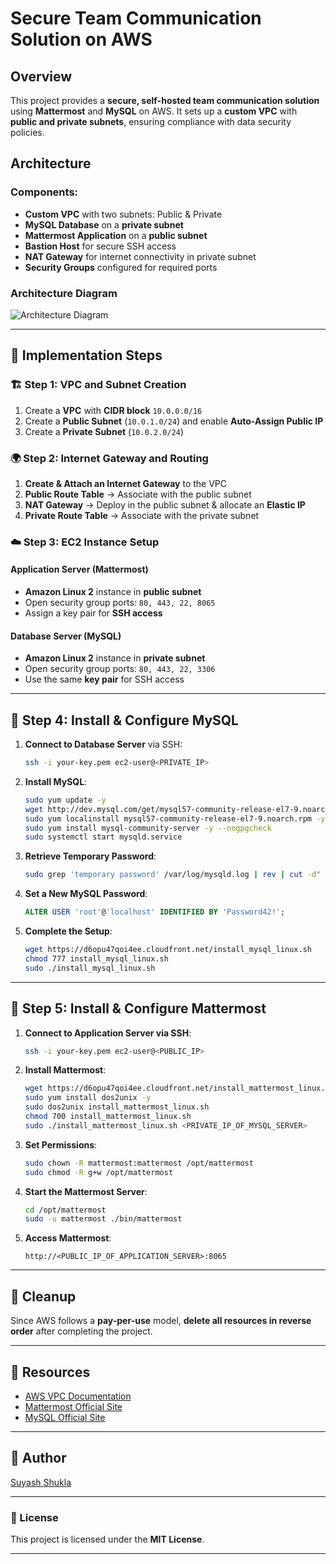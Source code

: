 # Secure Team Communication Solution on AWS

## Overview
This project provides a **secure, self-hosted team communication solution** using **Mattermost** and **MySQL** on AWS. It sets up a **custom VPC** with **public and private subnets**, ensuring compliance with data security policies.

## Architecture

### Components:
- **Custom VPC** with two subnets: Public & Private
- **MySQL Database** on a **private subnet**
- **Mattermost Application** on a **public subnet**
- **Bastion Host** for secure SSH access
- **NAT Gateway** for internet connectivity in private subnet
- **Security Groups** configured for required ports

### Architecture Diagram
![Architecture Diagram]([https://i.imgur.com/L5FqZnc.png](https://i.imgur.com/7WuvOmD.png))


---

## 🚀 Implementation Steps

### 🏗️ Step 1: VPC and Subnet Creation
1. Create a **VPC** with **CIDR block** `10.0.0.0/16`
2. Create a **Public Subnet** (`10.0.1.0/24`) and enable **Auto-Assign Public IP**
3. Create a **Private Subnet** (`10.0.2.0/24`)

### 🌍 Step 2: Internet Gateway and Routing
1. **Create & Attach an Internet Gateway** to the VPC
2. **Public Route Table** → Associate with the public subnet
3. **NAT Gateway** → Deploy in the public subnet & allocate an **Elastic IP**
4. **Private Route Table** → Associate with the private subnet

### ☁️ Step 3: EC2 Instance Setup
#### Application Server (Mattermost)
- **Amazon Linux 2** instance in **public subnet**
- Open security group ports: `80, 443, 22, 8065`
- Assign a key pair for **SSH access**

#### Database Server (MySQL)
- **Amazon Linux 2** instance in **private subnet**
- Open security group ports: `80, 443, 22, 3306`
- Use the same **key pair** for SSH access

---

## 🔧 Step 4: Install & Configure MySQL
1. **Connect to Database Server** via SSH:
   ```bash
   ssh -i your-key.pem ec2-user@<PRIVATE_IP>
   ```
2. **Install MySQL**:
   ```bash
   sudo yum update -y
   wget http://dev.mysql.com/get/mysql57-community-release-el7-9.noarch.rpm
   sudo yum localinstall mysql57-community-release-el7-9.noarch.rpm -y
   sudo yum install mysql-community-server -y --nogpgcheck
   sudo systemctl start mysqld.service
   ```
3. **Retrieve Temporary Password**:
   ```bash
   sudo grep 'temporary password' /var/log/mysqld.log | rev | cut -d" " -f1 | rev | tr -d "."
   ```
4. **Set a New MySQL Password**:
   ```sql
   ALTER USER 'root'@'localhost' IDENTIFIED BY 'Password42!';
   ```
5. **Complete the Setup**:
   ```bash
   wget https://d6opu47qoi4ee.cloudfront.net/install_mysql_linux.sh
   chmod 777 install_mysql_linux.sh
   sudo ./install_mysql_linux.sh
   ```

---

## 💬 Step 5: Install & Configure Mattermost
1. **Connect to Application Server via SSH**:
   ```bash
   ssh -i your-key.pem ec2-user@<PUBLIC_IP>
   ```
2. **Install Mattermost**:
   ```bash
   wget https://d6opu47qoi4ee.cloudfront.net/install_mattermost_linux.sh
   sudo yum install dos2unix -y
   sudo dos2unix install_mattermost_linux.sh
   chmod 700 install_mattermost_linux.sh
   sudo ./install_mattermost_linux.sh <PRIVATE_IP_OF_MYSQL_SERVER>
   ```
3. **Set Permissions**:
   ```bash
   sudo chown -R mattermost:mattermost /opt/mattermost
   sudo chmod -R g+w /opt/mattermost
   ```
4. **Start the Mattermost Server**:
   ```bash
   cd /opt/mattermost
   sudo -u mattermost ./bin/mattermost
   ```
5. **Access Mattermost**:
   ```
   http://<PUBLIC_IP_OF_APPLICATION_SERVER>:8065
   ```

---

## 🧹 Cleanup
Since AWS follows a **pay-per-use** model, **delete all resources in reverse order** after completing the project.

---

## 🔗 Resources
- [AWS VPC Documentation](https://docs.aws.amazon.com/vpc/)
- [Mattermost Official Site](https://mattermost.com/)
- [MySQL Official Site](https://www.mysql.com/)

---

## 👤 Author
[Suyash Shukla](https://github.com/yourgithub)  

---

### 📜 License
This project is licensed under the **MIT License**.

---
